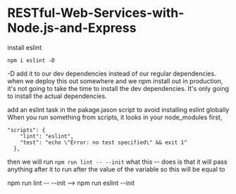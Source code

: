 # RESTful-Web-Services-with-Node.js-and-Express


install eslint

```
npm i eslint -D
```
 -D add it to our dev dependencies instead of our regular dependencies. when we deploy this out somewhere and we npm install out in production, it's not going to take the time to install the dev dependencies. It's only going to install the actual dependencies.


add an eslint task in the pakage.jason script to avoid installing eslint globally When you run something from scripts, it looks in your node_modules first,

```
"scripts": {
    "lint": "eslint",
    "test": "echo \"Error: no test specified\" && exit 1"
  },
```

then we will run `npm run lint -- --init`  what this -- does is that it will pass anything after it to run after the value of the variable so 
this will be equal to 

npm run lint -- --init  --> npm run eslint --init
